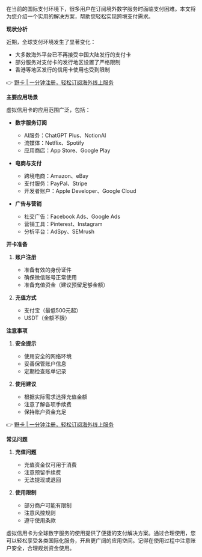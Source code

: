 在当前的国际支付环境下，很多用户在订阅境外数字服务时面临支付困难。本文将为您介绍一个实用的解决方案，帮助您轻松实现跨境支付需求。

**现状分析**

近期，全球支付环境发生了显著变化：
- 大多数海外平台已不再接受中国大陆发行的支付卡
- 部分服务对支付卡的发行地区设置了严格限制
- 香港等地区发行的信用卡使用也受到限制

👉 [野卡 | 一分钟注册，轻松订阅海外线上服务](https://bit.ly/bewildcard)

**主要应用场景**

虚拟信用卡的应用范围广泛，包括：

- **数字服务订阅**
  - AI服务：ChatGPT Plus、NotionAI
  - 流媒体：Netflix、Spotify
  - 应用商店：App Store、Google Play

- **电商与支付**
  - 跨境电商：Amazon、eBay
  - 支付服务：PayPal、Stripe
  - 开发者账户：Apple Developer、Google Cloud

- **广告与营销**
  - 社交广告：Facebook Ads、Google Ads
  - 营销工具：Pinterest、Instagram
  - 分析平台：AdSpy、SEMrush

**开卡准备**

1. **账户注册**
   - 准备有效的身份证件
   - 确保微信账号正常使用
   - 准备充值资金（建议预留足够金额）

2. **充值方式**
   - 支付宝（最低500元起）
   - USDT（金额不限）

**注意事项**

1. **安全提示**
   - 使用安全的网络环境
   - 妥善保管账户信息
   - 定期检查账单记录

2. **使用建议**
   - 根据实际需求选择充值金额
   - 注意了解各项手续费
   - 保持账户资金充足

👉 [野卡 | 一分钟注册，轻松订阅海外线上服务](https://bit.ly/bewildcard)

**常见问题**

1. **充值问题**
   - 充值资金仅可用于消费
   - 注意预留手续费
   - 无法提现或退回

2. **使用限制**
   - 部分商户可能有限制
   - 注意风控规则
   - 遵守使用条款

虚拟信用卡为全球数字服务的使用提供了便捷的支付解决方案。通过合理使用，您可以轻松享受各类国际化服务，开启更广阔的应用空间。记得在使用过程中注意账户安全，合理规划资金使用。